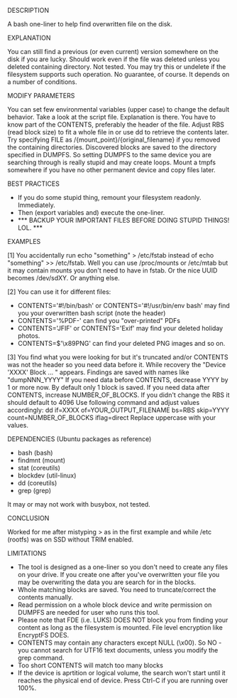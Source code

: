 DESCRIPTION

A bash one-liner to help find overwritten file on the disk.

EXPLANATION

You can still find a previous (or even current) version somewhere on the disk if you are lucky.
Should work even if the file was deleted unless you deleted containing directory.
Not tested. You may try this or undelete if the filesystem supports such operation.
No guarantee, of course. It depends on a number of conditions.

MODIFY PARAMETERS

You can set few environmental variables (upper case) to change the default behavior.
Take a look at the script file. Explanation is there.
You have to know part of the CONTENTS, preferably the header of the file.
Adjust RBS (read block size) to fit a whole file in or use dd to retrieve the contents later.
Try specifying FILE as /{mount_point}/{original_filename} if you removed the containing directories.
Discovered blocks are saved to the directory specified in DUMPFS.
So setting DUMPFS to the same device you are searching through is really stupid and may create loops.
Mount a tmpfs somewhere if you have no other permanent device and copy files later.

BEST PRACTICES

- If you do some stupid thing, remount your filesystem readonly. Immediately.
- Then (export variables and) execute the one-liner.
- *** BACKUP YOUR IMPORTANT FILES BEFORE DOING STUPID THINGS! LOL. ***

EXAMPLES

[1]
You accidentally run echo "something" > /etc/fstab instead of echo "something" >> /etc/fstab.
Well you can use /proc/mounts or /etc/mtab but it may contain mounts you don't need to have in fstab.
Or the nice UUID becomes /dev/sdXY. Or anything else.

[2]
You can use it for different files:
  - CONTENTS='#!/bin/bash' or CONTENTS='#!/usr/bin/env bash' may find you your overwritten bash script (note the header)
  - CONTENTS='%PDF-' can find you "over-printed" PDFs
  - CONTENTS='JFIF' or CONTENTS='Exif' may find your deleted holiday photos.
  - CONTENTS=$'\x89PNG' can find your deleted PNG images
and so on.

[3]
You find what you were looking for but it's truncated and/or CONTENTS was not the header so you need data before it.
While recovery the "Device 'XXXX' Block ... " appears.
Findings are saved with names like "dumpNNN_YYYY"
If you need data before CONTENTS, decrease YYYY by 1 or more now.
By default only 1 block is saved. If you need data after CONTENTS, increase NUMBER_OF_BLOCKS.
If you didn't change the RBS it should default to 4096
Use following command and adjust values accordingly:
  dd if=XXXX of=YOUR_OUTPUT_FILENAME bs=RBS skip=YYYY count=NUMBER_OF_BLOCKS iflag=direct
Replace uppercase with your values.

DEPENDENCIES (Ubuntu packages as reference)

- bash (bash)
- findmnt (mount)
- stat (coreutils)
- blockdev (util-linux)
- dd (coreutils)
- grep (grep)

It may or may not work with busybox, not tested.

CONCLUSION

Worked for me after mistyping > as in the first example and while /etc (rootfs) was on SSD without TRIM enabled.

LIMITATIONS

- The tool is designed as a one-liner so you don't need to create any files on your drive.
  If you create one after you've overwritten your file you may be overwriting the data you are search for in the blocks.
- Whole matching blocks are saved. You need to truncate/correct the contents manually.
- Read permission on a whole block device and write permission on DUMPFS are needed for user who runs this tool.
- Please note that FDE (i.e. LUKS) DOES NOT block you from finding your content as long as the filesystem is mounted.
  File level encryption like EncryptFS DOES.
- CONTENTS may contain any characters except NULL (\x00).
  So NO - you cannot search for UTF16 text documents, unless you modify the grep command.
- Too short CONTENTS will match too many blocks
- If the device is aprtition or logical volume, the search won't start until it reaches the physical end of device.
  Press Ctrl-C if you are running over 100%.
